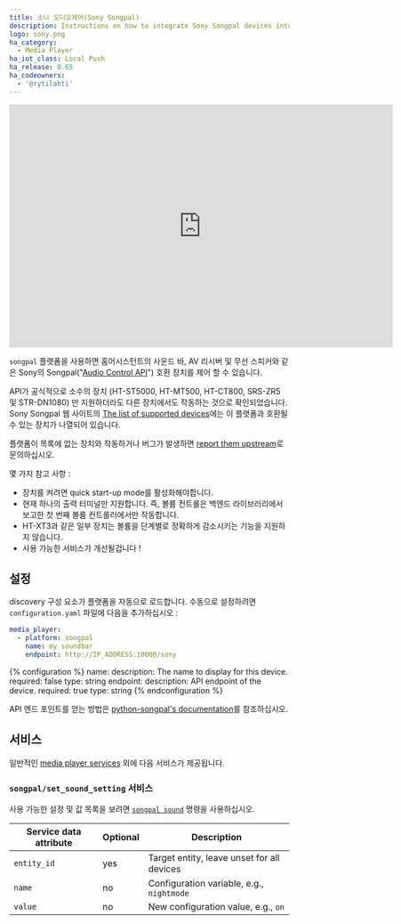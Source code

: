 ```yaml
---
title: 소니 오디오제어(Sony Songpal)
description: Instructions on how to integrate Sony Songpal devices into Home Assistant.
logo: sony.png
ha_category:
  - Media Player
ha_iot_class: Local Push
ha_release: 0.65
ha_codeowners:
  - '@rytilahti'
---
```


<div class='videoWrapper'>
<iframe width="690" height="437" src="https://www.youtube.com/embed/xtTnFYGyNbc" frameborder="0" allow="accelerometer; autoplay; encrypted-media; gyroscope; picture-in-picture" allowfullscreen></iframe>
</div>

`songpal` 플랫폼을 사용하면 홈어시스턴트의 사운드 바, AV 리시버 및 무선 스피커와 같은 Sony의 Songpal("[Audio Control API](https://developer.sony.com/develop/audio-control-api/)") 호환 장치를 제어 할 수 있습니다.

API가 공식적으로 소수의 장치 (HT-ST5000, HT-MT500, HT-CT800, SRS-ZR5 및 STR-DN1080) 만 지원하더라도 다른 장치에서도 작동하는 것으로 확인되었습니다. Sony Songpal 웹 사이트의 [The list of supported devices](https://vssupport.sony.net/en_ww/device.html)에는 이 플랫폼과 호환될 수 있는 장치가 나열되어 있습니다.

플랫폼이 목록에 없는 장치와 작동하거나 버그가 발생하면 [report them upstream](https://github.com/rytilahti/python-songpal)로 문의하십시오.

몇 가지 참고 사항 :

- 장치를 켜려면 quick start-up mode를 활성화해야합니다.
- 현재 하나의 출력 터미널만 지원합니다. 즉, 볼륨 컨트롤은 백엔드 라이브러리에서 보고한 첫 번째 볼륨 컨트롤러에서만 작동합니다.
- HT-XT3과 같은 일부 장치는 볼륨을 단계별로 정확하게 감소시키는 기능을 지원하지 않습니다.
- 사용 가능한 서비스가 개선될겁니다 !

## 설정

discovery 구성 요소가 플랫폼을 자동으로 로드합니다. 수동으로 설정하려면 `configuration.yaml` 파일에 다음을 추가하십시오 :

```yaml
media_player:
  - platform: songpal
    name: my soundbar
    endpoint: http://IP_ADDRESS:10000/sony
```

{% configuration %}
name:
  description: The name to display for this device.
  required: false
  type: string
endpoint:
  description: API endpoint of the device.
  required: true
  type: string
{% endconfiguration %}

API 엔드 포인트를 얻는 방법은 [python-songpal's documentation](https://github.com/rytilahti/python-songpal#locating-the-endpoint)를 참조하십시오.

## 서비스

일반적인 [media player services](/integrations/media_player/#services) 외에 다음 서비스가 제공됩니다.

### `songpal/set_sound_setting` 서비스

사용 가능한 설정 및 값 목록을 보려면 [`songpal sound`](https://github.com/rytilahti/python-songpal#sound-settings) 명령을 사용하십시오.

| Service data attribute | Optional | Description                                      |
|------------------------|----------|--------------------------------------------------|
| `entity_id`            |      yes | Target entity, leave unset for all devices       |
| `name`                 |       no | Configuration variable, e.g., `nightmode`         |
| `value`                |       no | New configuration value, e.g., `on`               |
